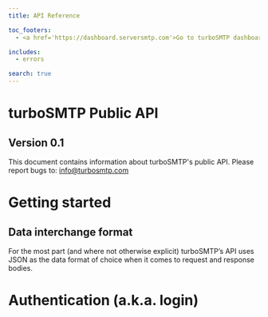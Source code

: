 ```yaml
---
title: API Reference

toc_footers:
  - <a href='https://dashboard.serversmtp.com'>Go to turboSMTP dashboard</a>

includes:
  - errors

search: true
---
```


# turboSMTP Public API
  
## Version 0.1

This document contains information about turboSMTP's public API. Please report bugs to: <info@turbosmtp.com>

# Getting started
  
## Data interchange format

For the most part (and where not otherwise explicit) turboSMTP’s API uses JSON as the data format of choice when it comes to request and response bodies.

# Authentication (a.k.a. login)

